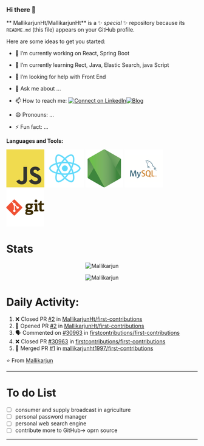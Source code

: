 ### Hi there 👋


** MallikarjunHt/MallikarjunHt** is a ✨ _special_ ✨ repository because its `README.md` (this file) appears on your GitHub profile.

Here are some ideas to get you started:

- 🔭 I’m currently working on React, Spring Boot
- 🌱 I’m currently learning Rect, Java, Elastic Search, java Script
- 🤔 I’m looking for help with Front End 
- 💬 Ask me about ...
- 📫 How to reach me: [![Connect on LinkedIn](https://img.shields.io/badge/--linkedin?label=LinkedIn&logo=LinkedIn&style=social)](https://www.linkedin.com/in/mallikarjunht)[![Blog](https://img.shields.io/badge/--blog?label=Blog&logo=Blogger&style=social)](https://csitexp.blogspot.com/)

- 😄 Pronouns: ...
- ⚡ Fun fact: ...

**Languages and Tools:**  

<code><img height="100" src="https://raw.githubusercontent.com/github/explore/80688e429a7d4ef2fca1e82350fe8e3517d3494d/topics/javascript/javascript.png"></code>
<code><img height="100" src="https://raw.githubusercontent.com/github/explore/80688e429a7d4ef2fca1e82350fe8e3517d3494d/topics/react/react.png"></code>
<code><img height="100" src="https://raw.githubusercontent.com/github/explore/80688e429a7d4ef2fca1e82350fe8e3517d3494d/topics/nodejs/nodejs.png"></code>
<code><img height="100" src="https://raw.githubusercontent.com/github/explore/80688e429a7d4ef2fca1e82350fe8e3517d3494d/topics/mysql/mysql.png"></code>
<code><img height="100" src="https://raw.githubusercontent.com/github/explore/80688e429a7d4ef2fca1e82350fe8e3517d3494d/topics/git/git.png"></code>  
# Stats
<p align="center"> <img src="https://github-readme-stats.vercel.app/api?username=MallikarjunHt&show_icons=true&theme=gotham" alt="Mallikarjun" /></p>  
<p align="center"> <img src="https://github-readme-stats.vercel.app/api/top-langs/?username=MallikarjunHt&theme=tokyonight" alt="Mallikarjun" /></p>  
  
# **Daily Activity:**  

<!--START_SECTION:activity-->
1. ❌ Closed PR [#2](https://github.com/MallikarjunHt/first-contributions/pull/2) in [MallikarjunHt/first-contributions](https://github.com/MallikarjunHt/first-contributions)
2. 💪 Opened PR [#2](https://github.com/MallikarjunHt/first-contributions/pull/2) in [MallikarjunHt/first-contributions](https://github.com/MallikarjunHt/first-contributions)
3. 🗣 Commented on [#30963](https://github.com/firstcontributions/first-contributions/issues/30963) in [firstcontributions/first-contributions](https://github.com/firstcontributions/first-contributions)
4. ❌ Closed PR [#30963](https://github.com/firstcontributions/first-contributions/pull/30963) in [firstcontributions/first-contributions](https://github.com/firstcontributions/first-contributions)
5. 🎉 Merged PR [#1](https://github.com/mallikarjunht1997/first-contributions/pull/1) in [mallikarjunht1997/first-contributions](https://github.com/mallikarjunht1997/first-contributions)
<!--END_SECTION:activity-->

⭐️ From [Mallikarjun](https://github.com/MallikarjunHt) 
  
***
# To do List
- [ ] consumer and supply broadcast in agriculture  
- [ ] personal password manager  
- [ ] personal web search engine  
- [ ] contribute more to GitHub-> oprn source  

***
